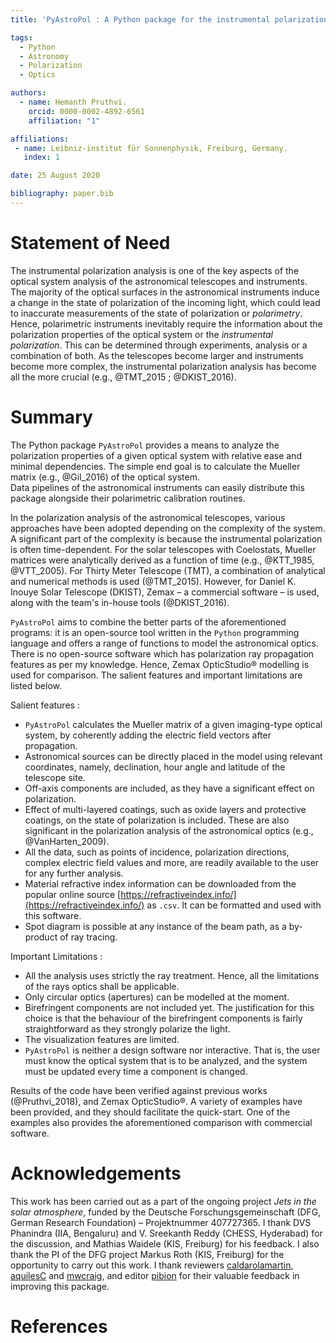 ```yaml
---
title: 'PyAstroPol : A Python package for the instrumental polarization analysis of the astronomical optics.'

tags:
  - Python
  - Astronomy
  - Polarization
  - Optics

authors:
  - name: Hemanth Pruthvi.
    orcid: 0000-0002-4892-6561
    affiliation: "1"

affiliations:
 - name: Leibniz-institut für Sonnenphysik, Freiburg, Germany.
   index: 1

date: 25 August 2020

bibliography: paper.bib
---
```


# Statement of Need

The instrumental polarization analysis is one of the key aspects of the optical system analysis of the astronomical telescopes and instruments. The majority of the optical surfaces in the astronomical instruments induce a change in the state of polarization of the incoming light, which could lead to inaccurate measurements of the state of polarization or _polarimetry_. Hence, polarimetric instruments inevitably require the information about the polarization properties of the optical system or the _instrumental polarization_. This can be determined through experiments, analysis or a combination of both. As the telescopes become larger and instruments become more complex, the instrumental polarization analysis has become all the more crucial (e.g.,  @TMT_2015 ; @DKIST_2016).  

# Summary

The Python package `PyAstroPol` provides a means to analyze the polarization properties of a given optical system with relative ease and minimal dependencies. The simple end goal is to calculate the Mueller matrix (e.g., @Gil_2016) of the optical system.  
Data pipelines of the astronomical instruments can easily distribute this package alongside their polarimetric calibration routines.

In the polarization analysis of the astronomical telescopes, various approaches have been adopted depending on the complexity of the system. A significant part of the complexity is because the instrumental polarization is often time-dependent. For the solar telescopes with Coelostats, Mueller matrices were analytically derived as a function of time (e.g., @KTT_1985, @VTT_2005). For Thirty Meter Telescope (TMT), a combination of analytical and numerical methods is used (@TMT_2015). However, for Daniel K. Inouye Solar Telescope (DKIST), Zemax – a commercial software – is used, along with the team's in-house tools (@DKIST_2016).

`PyAstroPol` aims to combine the better parts of the aforementioned programs: it is an open-source tool written in the `Python` programming language and offers a range of functions to model the astronomical optics. There is no open-source software which has polarization ray propagation features as per my knowledge. Hence, Zemax OpticStudio&reg; modelling is used for comparison. The salient features and important limitations are listed below.

Salient features :   

* `PyAstroPol` calculates the Mueller matrix of a given imaging-type optical system, by coherently adding the electric field vectors after propagation. 
* Astronomical sources can be directly placed in the model using relevant coordinates, namely, declination, hour angle and latitude of the telescope site.   
* Off-axis components are included, as they have a significant effect on polarization.   
* Effect of multi-layered coatings, such as oxide layers and protective coatings, on the state of polarization is included. These are also significant in the polarization analysis of the astronomical optics (e.g., @VanHarten_2009).   
* All the data, such as points of incidence, polarization directions, complex electric field values and more, are readily available to the user for any further analysis.   
* Material refractive index information can be downloaded from the popular online source [https://refractiveindex.info/](https://refractiveindex.info/) as `.csv`. It can be formatted and used with this software.   
* Spot diagram is possible at any instance of the beam path, as a by-product of ray tracing.

Important Limitations :   

* All the analysis uses strictly the ray treatment. Hence, all the limitations of the rays optics shall be applicable.     
* Only circular optics (apertures) can be modelled at the moment.     
* Birefringent components are not included yet. The justification for this choice is that the behaviour of the birefringent components is fairly straightforward as they strongly polarize the light.     
* The visualization features are limited.    
* `PyAstroPol` is neither a design software nor interactive. That is, the user must know the optical system that is to be analyzed, and the system must be updated every time a component is changed.     

Results of the code have been verified against previous works (@Pruthvi_2018), and Zemax OpticStudio&reg;. A variety of examples have been provided, and they should facilitate the quick-start. One of the examples also provides the aforementioned comparison with commercial software. 

# Acknowledgements

This work has been carried out as a part of the ongoing project _Jets in the solar atmosphere_, funded by the Deutsche Forschungsgemeinschaft (DFG, German Research Foundation) – Projektnummer 407727365. I thank DVS Phanindra (IIA, Bengaluru) and V. Sreekanth Reddy (CHESS, Hyderabad) for the discussion, and Mathias Waidele (KIS, Freiburg) for his feedback. I also thank the PI of the DFG project Markus Roth (KIS, Freiburg) for the opportunity to carry out this work. I thank reviewers [caldarolamartin](https://github.com/caldarolamartin), [aquilesC](https://github.com/aquilesC) and [mwcraig](https://github.com/mwcraig), and editor [pibion](https://github.com/pibion) for their valuable feedback in improving this package. 

# References
